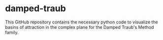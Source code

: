 # damped-traub
This GitHub repository contains the necessary python code  to visualize the basins of attraction in the complex plane for the Damped Traub's Method family. 
